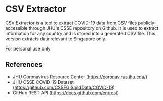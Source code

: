 # CSV Extractor

CSV Extractor is a tool to extract COVID-19 data from CSV files publicly-accessible through JHU's CSSE repository on Github. It is used to extract information for any country and is stored into a generated CSV file. This version extracts data relevant to Singapore only.

For personal use only.

## References
* JHU Coronavirus Resource Center (https://coronavirus.jhu.edu/)
* JHU CSSE COVID-19 Dataset (https://github.com/CSSEGISandData/COVID-19)
* GitHub REST API (https://docs.github.com/en/rest)